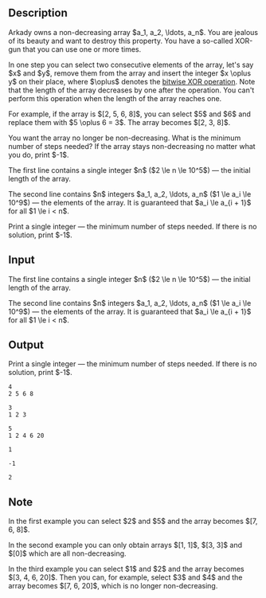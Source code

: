 ## Description

<div><p>Arkady owns a <span class="tex-font-style-bf">non-decreasing</span> array $a_1, a_2, \ldots, a_n$. You are jealous of its beauty and want to destroy this property. You have a so-called <span class="tex-font-style-it">XOR-gun</span> that you can use one or more times.</p><p>In one step you can select two <span class="tex-font-style-bf">consecutive</span> elements of the array, let's say $x$ and $y$, remove them from the array and insert the integer $x \oplus y$ on their place, where $\oplus$ denotes the <a href="https://en.wikipedia.org/wiki/Bitwise_operation#XOR">bitwise XOR operation</a>. Note that the length of the array decreases by one after the operation. You can't perform this operation when the length of the array reaches one.</p><p>For example, if the array is $[2, 5, 6, 8]$, you can select $5$ and $6$ and replace them with $5 \oplus 6 = 3$. The array becomes $[2, 3, 8]$.</p><p>You want the array no longer be non-decreasing. What is the minimum number of steps needed? If the array stays non-decreasing no matter what you do, print $-1$.</p></div><div class="input-specification"><p>The first line contains a single integer $n$ ($2 \le n \le 10^5$)&nbsp;— the initial length of the array.</p><p>The second line contains $n$ integers $a_1, a_2, \ldots, a_n$ ($1 \le a_i \le 10^9$)&nbsp;— the elements of the array. It is guaranteed that $a_i \le a_{i + 1}$ for all $1 \le i &lt; n$.</p></div><div class="output-specification"><p>Print a single integer&nbsp;— the minimum number of steps needed. If there is no solution, print $-1$.</p></div>

## Input

<p>The first line contains a single integer $n$ ($2 \le n \le 10^5$)&nbsp;— the initial length of the array.</p><p>The second line contains $n$ integers $a_1, a_2, \ldots, a_n$ ($1 \le a_i \le 10^9$)&nbsp;— the elements of the array. It is guaranteed that $a_i \le a_{i + 1}$ for all $1 \le i &lt; n$.</p>

## Output

<p>Print a single integer&nbsp;— the minimum number of steps needed. If there is no solution, print $-1$.</p>





```input1
4
2 5 6 8
```




```input2
3
1 2 3
```




```input3
5
1 2 4 6 20
```




```output1
1
```




```output2
-1
```




```output3
2
```



## Note

<p>In the first example you can select $2$ and $5$ and the array becomes $[7, 6, 8]$.</p><p>In the second example you can only obtain arrays $[1, 1]$, $[3, 3]$ and $[0]$ which are all non-decreasing.</p><p>In the third example you can select $1$ and $2$ and the array becomes $[3, 4, 6, 20]$. Then you can, for example, select $3$ and $4$ and the array becomes $[7, 6, 20]$, which is no longer non-decreasing.</p>
